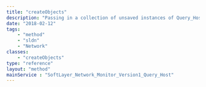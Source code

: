 ```yaml
---
title: "createObjects"
description: "Passing in a collection of unsaved instances of Query_Host objects into this function will create all objects and return the results to the user. "
date: "2018-02-12"
tags:
    - "method"
    - "sldn"
    - "Network"
classes:
    - "createObjects"
type: "reference"
layout: "method"
mainService : "SoftLayer_Network_Monitor_Version1_Query_Host"
---
```

